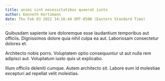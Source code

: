 ```yaml
---
title: animi sint necessitatibus quaerat iusto
author: Kenneth Kertzmann
date: Thu Feb 03 2022 14:16:44 GMT-0500 (Eastern Standard Time)
---
```

Quibusdam sapiente iure doloremque esse laudantium temporibus aut officiis. Dignissimos dolore quia nihil culpa ea aut. Laboriosam consectetur dolores et.

 Architecto nobis porro. Voluptatem optio consequuntur ut aut nulla rem adipisci aut. Voluptatum iusto quis ut explicabo.

 Illum officiis deleniti cumque. Autem architecto sit. Labore eum id molestiae excepturi ad repellat velit molestias.